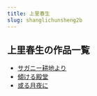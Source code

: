 ```yaml
---
title: 上里春生
slug: shanglichunsheng2b
---
```


## 上里春生の作品一覧

- [サガニー耕地より](saganigengdiyor-5e0)
- [傾ける殿堂](qingkerudiantan-bf8)
- [或る月夜に](huoruyueyeni-1d2)
